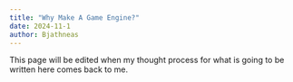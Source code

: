 ```yaml
---
title: "Why Make A Game Engine?"
date: 2024-11-1
author: Bjathneas
---
```


This page will be edited when my thought process for what is going to be
written here comes back to me.
